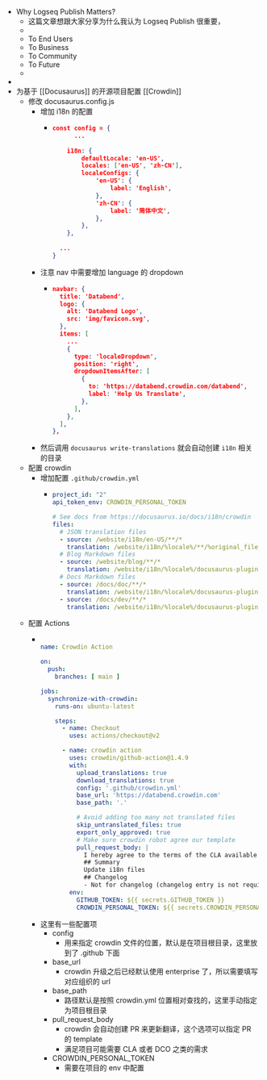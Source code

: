 - Why Logseq Publish Matters?
	- 这篇文章想跟大家分享为什么我认为 Logseq Publish 很重要，
	-
	- To End Users
	- To Business
	- To Community
	- To Future
	-
-
- 为基于 [[Docusaurus]] 的开源项目配置 [[Crowdin]]
	- 修改 docusaurus.config.js
		- 增加 i18n 的配置
			- ```json
			  const config = {
			    	...
			    
			      i18n: {
			          defaultLocale: 'en-US',
			          locales: ['en-US', 'zh-CN'],
			          localeConfigs: {
			              'en-US': {
			                  label: 'English',
			              },
			              'zh-CN': {
			                  label: '简体中文',
			              },
			          },
			      },
			    
			    ...
			  }
			  ```
		- 注意 nav 中需要增加 language 的 dropdown
			- ```json
			  navbar: {
			    title: 'Databend',
			    logo: {
			      alt: 'Databend Logo',
			      src: 'img/favicon.svg',
			    },
			    items: [
			      ...
			      {
			        type: 'localeDropdown',
			        position: 'right',
			        dropdownItemsAfter: [
			          {
			            to: 'https://databend.crowdin.com/databend',
			            label: 'Help Us Translate',
			          },
			        ],
			      },
			    ],
			  },
			  ```
		- 然后调用 `docusaurus write-translations` 就会自动创建 `i18n` 相关的目录
	- 配置 crowdin
		- 增加配置 `.github/crowdin.yml`
			- ```yml
			  project_id: "2"
			  api_token_env: CROWDIN_PERSONAL_TOKEN
			  
			  # See docs from https://docusaurus.io/docs/i18n/crowdin
			  files:
			    # JSON translation files
			    - source: /website/i18n/en-US/**/*
			      translation: /website/i18n/%locale%/**/%original_file_name%
			    # Blog Markdown files
			    - source: /website/blog/**/*
			      translation: /website/i18n/%locale%/docusaurus-plugin-content-blog/**/%original_file_name%
			    # Docs Markdown files
			    - source: /docs/doc/**/*
			      translation: /website/i18n/%locale%/docusaurus-plugin-content-docs/current/**/%original_file_name%
			    - source: /docs/dev/**/*
			      translation: /website/i18n/%locale%/docusaurus-plugin-content-docs-dev/current/**/%original_file_name%
			  ```
	- 配置 Actions
		- ```yml
		  
		  name: Crowdin Action
		  
		  on:
		    push:
		      branches: [ main ]
		  
		  jobs:
		    synchronize-with-crowdin:
		      runs-on: ubuntu-latest
		  
		      steps:
		        - name: Checkout
		          uses: actions/checkout@v2
		  
		        - name: crowdin action
		          uses: crowdin/github-action@1.4.9
		          with:
		            upload_translations: true
		            download_translations: true
		            config: '.github/crowdin.yml'
		            base_url: 'https://databend.crowdin.com'
		            base_path: '.'
		  
		            # Avoid adding too many not translated files
		            skip_untranslated_files: true
		            export_only_approved: true
		            # Make sure crowdin robot agree our template
		            pull_request_body: |
		              I hereby agree to the terms of the CLA available at: https://databend.rs/dev/policies/cla/
		              ## Summary
		              Update i18n files
		              ## Changelog
		              - Not for changelog (changelog entry is not required)
		          env:
		            GITHUB_TOKEN: ${{ secrets.GITHUB_TOKEN }}
		            CROWDIN_PERSONAL_TOKEN: ${{ secrets.CROWDIN_PERSONAL_TOKEN }}
		  ```
		- 这里有一些配置项
			- config
				- 用来指定 crowdin 文件的位置，默认是在项目根目录，这里放到了 .github 下面
			- base_url
				- crowdin 升级之后已经默认使用 enterprise 了，所以需要填写对应组织的 url
			- base_path
				- 路径默认是按照 crowdin.yml 位置相对查找的，这里手动指定为项目根目录
			- pull_request_body
				- crowdin 会自动创建 PR 来更新翻译，这个选项可以指定 PR 的 template
				- 满足项目可能需要 CLA 或者 DCO 之类的需求
			- CROWDIN_PERSONAL_TOKEN
				- 需要在项目的 env 中配置